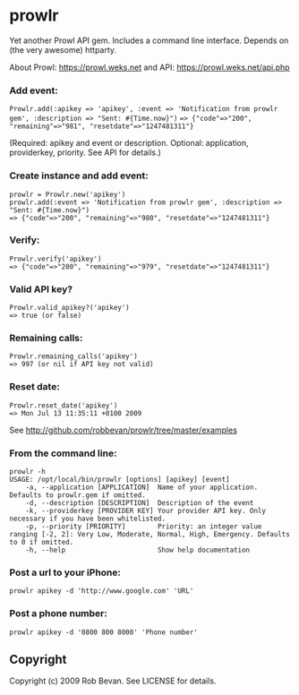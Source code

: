 # prowlr

Yet another Prowl API gem. Includes a command line interface. Depends on (the very awesome) httparty.

About Prowl: https://prowl.weks.net and API: https://prowl.weks.net/api.php

### Add event:
`Prowlr.add(:apikey => 'apikey', :event => 'Notification from prowlr gem', :description => "Sent: #{Time.now}")`
`=> {"code"=>"200", "remaining"=>"981", "resetdate"=>"1247481311"}`

(Required: apikey and event or description. Optional: application, providerkey, priority. See API for details.)

### Create instance and add event:
    prowlr = Prowlr.new('apikey')
    prowlr.add(:event => 'Notification from prowlr gem', :description => "Sent: #{Time.now}")
    => {"code"=>"200", "remaining"=>"980", "resetdate"=>"1247481311"}

### Verify:
    Prowlr.verify('apikey')
    => {"code"=>"200", "remaining"=>"979", "resetdate"=>"1247481311"}

### Valid API key?
    Prowlr.valid_apikey?('apikey')
    => true (or false)

### Remaining calls:
    Prowlr.remaining_calls('apikey')
    => 997 (or nil if API key not valid)

### Reset date:
    Prowlr.reset_date('apikey')
    => Mon Jul 13 11:35:11 +0100 2009

See http://github.com/robbevan/prowlr/tree/master/examples

### From the command line:
    prowlr -h
    USAGE: /opt/local/bin/prowlr [options] [apikey] [event]
        -a, --application [APPLICATION]  Name of your application. Defaults to prowlr.gem if omitted.
        -d, --description [DESCRIPTION]  Description of the event
        -k, --providerkey [PROVIDER KEY] Your provider API key. Only necessary if you have been whitelisted.
        -p, --priority [PRIORITY]        Priority: an integer value ranging [-2, 2]: Very Low, Moderate, Normal, High, Emergency. Defaults to 0 if omitted.
        -h, --help                       Show help documentation

### Post a url to your iPhone:
    prowlr apikey -d 'http://www.google.com' 'URL'

### Post a phone number:
    prowlr apikey -d '0800 800 8000' 'Phone number'

## Copyright

Copyright (c) 2009 Rob Bevan. See LICENSE for details.
